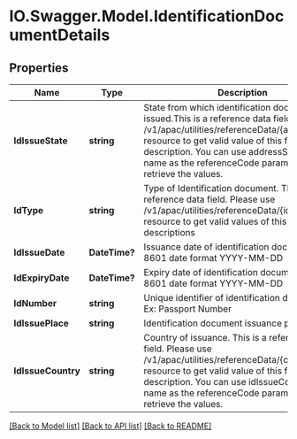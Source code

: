 # IO.Swagger.Model.IdentificationDocumentDetails
## Properties

Name | Type | Description | Notes
------------ | ------------- | ------------- | -------------
**IdIssueState** | **string** | State from which identification document was issued.This is a reference data field. Please use /v1/apac/utilities/referenceData/{addressState} resource to get valid value of this field with description. You can use addressState field name as the referenceCode parameter to retrieve the values. | [optional] 
**IdType** | **string** | Type of Identification document. This is a reference data field. Please use /v1/apac/utilities/referenceData/{idType} resource to get valid values of this field with descriptions | [optional] 
**IdIssueDate** | **DateTime?** | Issuance date of identification document in ISO 8601 date format YYYY-MM-DD | [optional] 
**IdExpiryDate** | **DateTime?** | Expiry date of identification document in ISO 8601 date format YYYY-MM-DD | [optional] 
**IdNumber** | **string** | Unique identifier of identification document. Ex: Passport Number | [optional] 
**IdIssuePlace** | **string** | Identification document issuance place | [optional] 
**IdIssueCountry** | **string** | Country of issuance. This is a reference data field. Please use /v1/apac/utilities/referenceData/{country} resource to get valid value of this field with description. You can use idIssueCountry field name as the referenceCode parameter to retrieve the values. | [optional] 

[[Back to Model list]](../README.md#documentation-for-models) [[Back to API list]](../README.md#documentation-for-api-endpoints) [[Back to README]](../README.md)

